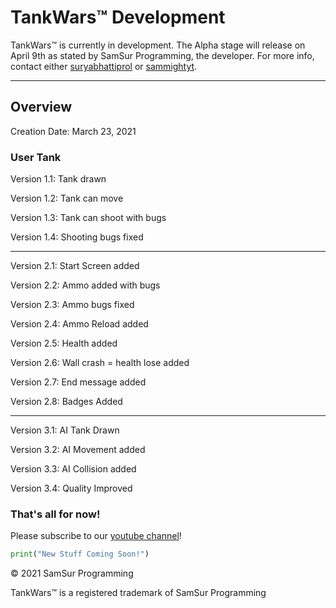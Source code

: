 # TankWars&trade; Development

TankWars&trade; is currently in development. The Alpha stage will release on April 9th as stated by SamSur Programming, the developer. For more info, contact either [suryabhattiprol](https://replit.com/@suryabhattiprol) or [sammightyt](https://replit.com/@sammightyt).

***

## Overview

Creation Date: March 23, 2021

### User Tank
Version 1.1: Tank drawn

Version 1.2: Tank can move

Version 1.3: Tank can shoot with bugs

Version 1.4: Shooting bugs fixed

***

Version 2.1: Start Screen added

Version 2.2: Ammo added with bugs

Version 2.3: Ammo bugs fixed

Version 2.4: Ammo Reload added

Version 2.5: Health added

Version 2.6: Wall crash = health lose added

Version 2.7: End message added

Version 2.8: Badges Added

***

Version 3.1: AI Tank Drawn

Version 3.2: AI Movement added

Version 3.3: AI Collision added

Version 3.4: Quality Improved


### That's all for now!

Please subscribe to our [youtube channel](https://www.youtube.com/channel/UC1z_IsmfvD57ZvI-uwbhaqA)!

```python
print("New Stuff Coming Soon!")
```


&copy; 2021 SamSur Programming

TankWars&trade; is a registered trademark of SamSur Programming